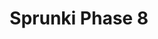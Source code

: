 ---
slug: sprunki-phase-8
title: Sprunki Phase 8
description: "Sprunki Phase 8 is an exciting online game. Play for free directly in your browser!"
icon: /images/popular_mods/Sprunki Phase 8.png
url: https://wowtbc.net/sprunkin/phase8/index.html
previewImage: /images/popular_mods/Sprunki Phase 8.png
type: popular mods

# SEO配置
seo:
  title: "Sprunki Phase 8 - Play Free Online Game | Fun Browser Games"
  description: "Sprunki Phase 8 - Play this fun online game for free in your browser. No download required!"
  ogImage: "/images/popular_mods/Sprunki Phase 8.png"
  keywords: "sprunki-phase-8, online game, browser game, free game, popular mods game, play online"

videoUrls:
  - https://www.youtube.com/embed/example1
  - https://www.youtube.com/embed/example2

whyPlay:
  title: "Why Play Sprunki Phase 8?"
  items:
    - "Immersive Gameplay: Sprunki Phase 8 offers an engaging and immersive gaming experience that will keep you entertained for hours"
    - "Challenging Levels: Test your skills with increasingly difficult challenges and obstacles"
    - "Beautiful Graphics: Enjoy stunning visuals and smooth animations that bring the game world to life"
    - "Regular Updates: New content and features are added regularly to keep the game fresh and exciting"
    - "Free to Play: Experience all the fun without spending a penny"
    - "Community Features: Connect with other players, share strategies, and compete for high scores"
    - "Cross-Platform: Play on any device with a web browser, no downloads required"

features:
  title: "Key Features of Sprunki Phase 8"
  image: "/images/popular_mods/Sprunki Phase 8.png"
  items:
    - "Intuitive Controls: Easy to learn controls make Sprunki Phase 8 accessible for players of all skill levels"
    - "Multiple Game Modes: Enjoy various gameplay options that provide different challenges and experiences"
    - "Character Customization: Personalize your gaming experience with unique characters and items"
    - "Achievement System: Complete special tasks to earn rewards and recognition"
    - "Leaderboards: Compete with players worldwide and see who can achieve the highest scores"

characteristics:
  title: "Game Characteristics"
  image: "/images/popular_mods/Sprunki Phase 8.png"
  items:
    - "Genre: Popular mods game with elements of strategy and skill"
    - "Difficulty: Suitable for both casual gamers and those seeking a challenge"
    - "Play Time: Quick sessions or extended gameplay, depending on your preference"
    - "Art Style: Vibrant and engaging visuals that enhance the gaming experience"
    - "Sound Design: Immersive audio that complements the gameplay perfectly"

info: "Sprunki Phase 8 is an exciting online game that offers players a unique and engaging gaming experience. With its intuitive controls, stunning visuals, and challenging gameplay, Sprunki Phase 8 provides hours of entertainment for players of all ages and skill levels. Whether you're looking for a quick gaming session during a break or an extended play session, Sprunki Phase 8 delivers an immersive experience that will keep you coming back for more. The game features multiple levels of increasing difficulty, ensuring that players are constantly challenged as they progress. With regular updates adding new content and features, Sprunki Phase 8 remains fresh and exciting, providing endless entertainment options for its growing community of players."

howToPlayIntro: "Welcome to Sprunki Phase 8! This guide will walk you through the basics and help you master the game. Whether you're a beginner or looking to improve your skills, these tips and instructions will enhance your gaming experience."

howToPlaySteps:
  - title: "Getting Started"
    description: "Begin your Sprunki Phase 8 adventure by familiarizing yourself with the controls. Use your keyboard or mouse to navigate through the game interface. The tutorial will guide you through the basic mechanics and help you understand the objectives."
  - title: "Understanding the Objectives"
    description: "In Sprunki Phase 8, your main goal is to progress through levels by completing specific objectives. Each level presents unique challenges that require different strategies and approaches."
  - title: "Mastering the Controls"
    description: "Practice using the controls to improve your precision and reaction time. Sprunki Phase 8 requires quick reflexes and strategic thinking to overcome obstacles and defeat opponents."
  - title: "Utilizing Power-ups"
    description: "Collect power-ups throughout the game to enhance your abilities and overcome difficult challenges. Each power-up offers unique advantages that can be crucial for success."
  - title: "Developing Strategies"
    description: "As you progress in Sprunki Phase 8, develop effective strategies for different scenarios. Analyze patterns, anticipate challenges, and adapt your approach to maximize your performance."

faq:
  title: "Frequently Asked Questions about Sprunki Phase 8"
  items:
    - question: "Is Sprunki Phase 8 free to play?"
      answer: "Yes, Sprunki Phase 8 is completely free to play directly in your web browser. No downloads or purchases are required to enjoy the full game experience."
    - question: "Can I play Sprunki Phase 8 on mobile devices?"
      answer: "Yes, Sprunki Phase 8 is optimized for both desktop and mobile play. You can enjoy the game on any device with a web browser and internet connection."
    - question: "Are there any in-game purchases?"
      answer: "While Sprunki Phase 8 is free to play, there may be optional in-game purchases available for cosmetic items or additional features that don't affect core gameplay."
    - question: "How often is Sprunki Phase 8 updated?"
      answer: "The developers regularly update Sprunki Phase 8 with new content, features, and improvements based on player feedback and game performance."
    - question: "Can I play Sprunki Phase 8 offline?"
      answer: "Currently, Sprunki Phase 8 requires an internet connection to play as it's a browser-based online game."
    - question: "Is Sprunki Phase 8 suitable for children?"
      answer: "Yes, Sprunki Phase 8 is designed to be family-friendly and suitable for players of all ages."
    - question: "How do I report bugs or issues?"
      answer: "If you encounter any problems while playing Sprunki Phase 8, you can report them through the game's support page or contact the developers directly through their website."
    - question: "Still Have Questions?"
      answer: "If you have additional questions about Sprunki Phase 8 that aren't covered in this FAQ, please visit our support center or contact our customer service team for assistance."
---